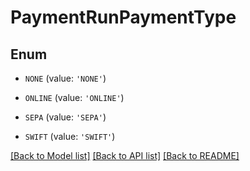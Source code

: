 # PaymentRunPaymentType


## Enum

* `NONE` (value: `'NONE'`)

* `ONLINE` (value: `'ONLINE'`)

* `SEPA` (value: `'SEPA'`)

* `SWIFT` (value: `'SWIFT'`)

[[Back to Model list]](../README.md#documentation-for-models) [[Back to API list]](../README.md#documentation-for-api-endpoints) [[Back to README]](../README.md)


